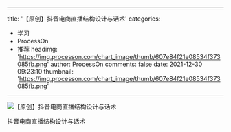 
---
title: '【原创】抖音电商直播结构设计与话术'
categories: 
 - 学习
 - ProcessOn
 - 推荐
headimg: 'https://img.processon.com/chart_image/thumb/607e84f21e08534f373085fb.png'
author: ProcessOn
comments: false
date: 2021-12-30 09:23:10
thumbnail: 'https://img.processon.com/chart_image/thumb/607e84f21e08534f373085fb.png'
---

<div>   
<img class="thumb" alt="【原创】抖音电商直播结构设计与话术" src="https://img.processon.com/chart_image/thumb/607e84f21e08534f373085fb.png" referrerpolicy="no-referrer">
<p>抖音电商直播结构设计与话术</p>  
</div>
            
